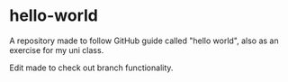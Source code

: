 # hello-world
A repository made to follow GitHub guide called "hello world", also as an exercise for my uni class.

Edit made to check out branch functionality.
